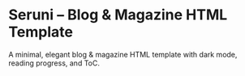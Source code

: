 # Seruni – Blog & Magazine HTML Template

A minimal, elegant blog & magazine HTML template with dark mode, reading progress, and ToC.
